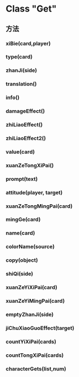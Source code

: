 # Class "Get"

## 方法
### xiBie(card,player)

### type(card)

### zhanJi(side)

### translation()

### info()

### damageEffect()

### zhiLiaoEffect()

### zhiLiaoEffect2()

### value(card)

### xuanZeTongXiPai()

### prompt(text)

### attitude(player, target)

### xuanZeTongMingPai(card)

### mingGe(card)

### name(card)

### colorName(source)

### copy(object)

### shiQi(side)

### xuanZeYiXiPai(card)

### xuanZeYiMingPai(card)

### emptyZhanJi(side)

### jiChuXiaoGuoEffect(target)

### countYiXiPai(cards)

### countTongXiPai(cards)

### characterGets(list,num)
